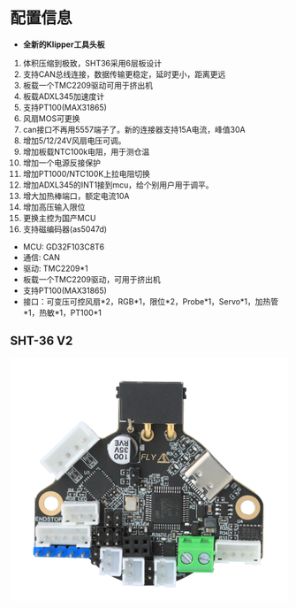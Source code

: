 # 配置信息

* **全新的Klipper工具头板**

1. 体积压缩到极致，SHT36采用6层板设计
2. 支持CAN总线连接，数据传输更稳定，延时更小，距离更远
3. 板载一个TMC2209驱动可用于挤出机
4. 板载ADXL345加速度计
5. 支持PT100(MAX31865)
6. 风扇MOS可更换
7. can接口不再用5557端子了。新的连接器支持15A电流，峰值30A
8. 增加5/12/24V风扇电压可调。
9. 增加板载NTC100k电阻，用于测仓温
10. 增加一个电源反接保护
11. 增加PT1000/NTC100K上拉电阻切换
12. 增加ADXL345的INT1接到mcu，给个别用户用于调平。
13. 增大加热棒端口，额定电流10A
14. 增加高压输入限位
15. 更换主控为国产MCU
16. 支持磁编码器(as5047d)

* MCU: GD32F103C8T6
* 通信: CAN
* 驱动: TMC2209*1
* 板载一个TMC2209驱动，可用于挤出机
* 支持PT100(MAX31865)
* 接口：可变压可控风扇\*2，RGB\*1，限位\*2，Probe\*1，Servo\*1，加热管\*1，热敏\*1，PT100\*1

## SHT-36 V2

![CAN](../../images/boards/fly_sht_v2/sht36_v2.png ":no-zooom")

